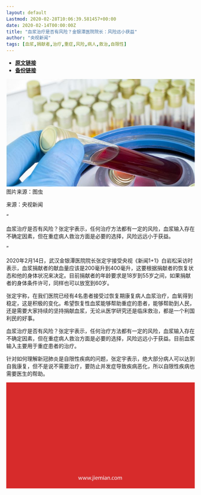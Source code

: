 ```yaml
---
layout: default
Lastmod: 2020-02-28T10:06:39.581457+00:00
date: 2020-02-14T00:00:00Z
title: "血浆治疗是否有风险？金银潭医院院长：风险远小获益"
author: "央视新闻"
tags: [血浆,捐献者,治疗,重症,风险,病人,救治,自限性]
---
```


* [**原文链接**](http://mp.weixin.qq.com/s?__biz=MjM5NTE0ODc2Nw==&amp;mid=2650463361&amp;idx=1&amp;sn=afce967e02d78a08e0f85ce911efce74&amp;chksm=bef29a318985132717ca361a3c4cf093f3631954b242c9651beb9f212f6deb749ba7c7052f5c#rd)
* [**备份链接**](http://archive.today/MouPU)


![](/images/post/330b68f742bee60de3ab4b15ba7ff644.jpg)图片来源：图虫

来源：央视新闻

“

  

血浆治疗是否有风险？张定宇表示，任何治疗方法都有一定的风险，血浆输入存在不确定因素，但在重症病人救治方面是必要的选择，风险远远小于获益。

  

”

2020年2月14日，武汉金银潭医院院长张定宇接受央视《新闻1+1》白岩松采访时表示，血浆捐献者的献血量应该是200毫升到400毫升，这要根据捐献者的恢复状态和他的身体状况来决定。目前捐献者的年龄要求是18岁到55岁之间，如果捐献者的身体条件许可，同样也可以放宽到60岁。  

张定宇称，在我们医院已经有4名患者接受过恢复期康复病人血浆治疗，血氧得到稳定，这是积极的变化。希望恢复性血浆能够帮助重症的患者，能够帮助到人民，还是需要大家持续的坚持捐献血浆，无论从医学研究还是临床救治，都是一个利国利民的好事。

血浆治疗是否有风险？张定宇表示，任何治疗方法都有一定的风险，血浆输入存在不确定因素，但在重症病人救治方面是必要的选择，风险远远小于获益。目前血浆输入主要用于重症患者的治疗。

针对如何理解新冠肺炎是自限性疾病的问题，张定宇表示，绝大部分病人可以达到自我康复，但不是说不需要治疗，要防止并发症导致疾病恶化，所以自限性疾病也需要医生的帮助。

![](/images/post/3ef9527fd7edfb43b0c70486c7a956af.jpg)

